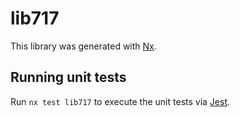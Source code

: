# lib717

This library was generated with [Nx](https://nx.dev).

## Running unit tests

Run `nx test lib717` to execute the unit tests via [Jest](https://jestjs.io).
